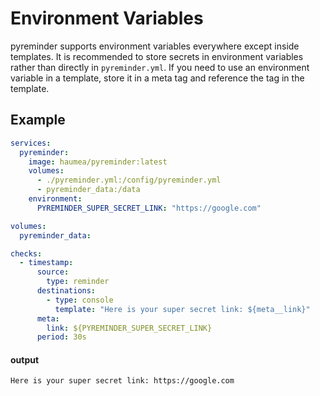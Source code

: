 # Environment Variables

pyreminder supports environment variables everywhere except inside templates. It is recommended to store secrets in environment variables rather than directly in `pyreminder.yml`. If you need to use an environment variable in a template, store it in a meta tag and reference the tag in the template.

## Example

```yaml title='docker-compose.yml'
services:
  pyreminder:
    image: haumea/pyreminder:latest
    volumes:
      - ./pyreminder.yml:/config/pyreminder.yml
      - pyreminder_data:/data
    environment:
      PYREMINDER_SUPER_SECRET_LINK: "https://google.com"

volumes:
  pyreminder_data:
```

```yaml title='pyreminder.yml'
checks:
  - timestamp:
      source:
        type: reminder
      destinations:
        - type: console
          template: "Here is your super secret link: ${meta__link}"
      meta:
        link: ${PYREMINDER_SUPER_SECRET_LINK}
      period: 30s
```

#### output
```
Here is your super secret link: https://google.com
```

